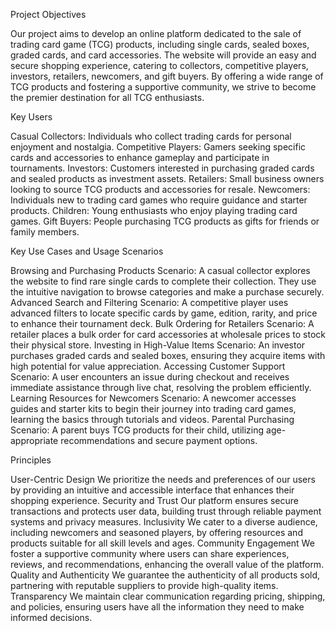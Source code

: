 Project Objectives

Our project aims to develop an online platform dedicated to the sale of trading card game (TCG) products, including single cards, sealed boxes, graded cards, and card accessories. 
The website will provide an easy and secure shopping experience, catering to collectors, competitive players, investors, retailers, newcomers, and gift buyers. 
By offering a wide range of TCG products and fostering a supportive community, we strive to become the premier destination for all TCG enthusiasts.




Key Users

Casual Collectors: Individuals who collect trading cards for personal enjoyment and nostalgia.
Competitive Players: Gamers seeking specific cards and accessories to enhance gameplay and participate in tournaments.
Investors: Customers interested in purchasing graded cards and sealed products as investment assets.
Retailers: Small business owners looking to source TCG products and accessories for resale.
Newcomers: Individuals new to trading card games who require guidance and starter products.
Children: Young enthusiasts who enjoy playing trading card games.
Gift Buyers: People purchasing TCG products as gifts for friends or family members.


Key Use Cases and Usage Scenarios

Browsing and Purchasing Products
Scenario: A casual collector explores the website to find rare single cards to complete their collection. They use the intuitive navigation to browse categories and make a purchase securely.
Advanced Search and Filtering
Scenario: A competitive player uses advanced filters to locate specific cards by game, edition, rarity, and price to enhance their tournament deck.
Bulk Ordering for Retailers
Scenario: A retailer places a bulk order for card accessories at wholesale prices to stock their physical store.
Investing in High-Value Items
Scenario: An investor purchases graded cards and sealed boxes, ensuring they acquire items with high potential for value appreciation.
Accessing Customer Support
Scenario: A user encounters an issue during checkout and receives immediate assistance through live chat, resolving the problem efficiently.
Learning Resources for Newcomers
Scenario: A newcomer accesses guides and starter kits to begin their journey into trading card games, learning the basics through tutorials and videos.
Parental Purchasing
Scenario: A parent buys TCG products for their child, utilizing age-appropriate recommendations and secure payment options.





Principles

User-Centric Design
We prioritize the needs and preferences of our users by providing an intuitive and accessible interface that enhances their shopping experience.
Security and Trust
Our platform ensures secure transactions and protects user data, building trust through reliable payment systems and privacy measures.
Inclusivity
We cater to a diverse audience, including newcomers and seasoned players, by offering resources and products suitable for all skill levels and ages.
Community Engagement
We foster a supportive community where users can share experiences, reviews, and recommendations, enhancing the overall value of the platform.
Quality and Authenticity
We guarantee the authenticity of all products sold, partnering with reputable suppliers to provide high-quality items.
Transparency
We maintain clear communication regarding pricing, shipping, and policies, ensuring users have all the information they need to make informed decisions.
